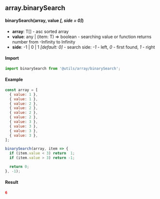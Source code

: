 ## array.binarySearch

#### binarySearch(array, value _[, side = 0]_)

* **array**: T[] - asc sorted array
* **value**: any | <T>(item: T) => boolean - searching value or function returns number from -Infinity to Infinity
* **side**: -1 | 0 | 1 _[default: 0]_ - search side: _-1_ - left, _0_ - first found, _1_ - right

#### Import

```javascript
import binarySearch from '@utils/array/binarySearch';
```

#### Example

```javascript
const array = [
  { value: 1 },
  { value: 1 },
  { value: 2 },
  { value: 2 },
  { value: 2 },
  { value: 2 },
  { value: 3 },
  { value: 3 },
  { value: 3 },
  { value: 3 },
];

binarySearch(array, item => {
  if (item.value < 3) return  1;
  if (item.value > 3) return -1;

  return 0;
}, -1);
```

#### Result

```json
6
```